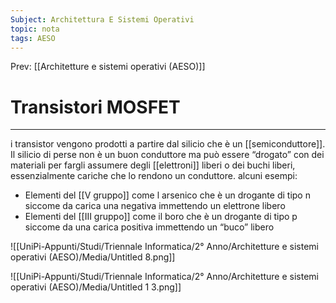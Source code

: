 ```yaml
---
Subject: Architettura E Sistemi Operativi
topic: nota
tags: AESO
---
```


Prev: [[Architetture e sistemi operativi (AESO)]]

# Transistori MOSFET
---

i transistor vengono prodotti a partire dal silicio che è un [[semiconduttore]]. Il silicio di perse non è un buon conduttore ma può essere “drogato” con dei materiali per fargli assumere degli [[elettroni]] liberi o dei buchi liberi, essenzialmente cariche che lo rendono un conduttore. alcuni esempi:

- Elementi del [[V gruppo]] come l arsenico che è un drogante di tipo n siccome da carica una negativa immettendo un elettrone libero
- Elementi del [[III gruppo]] come il boro che è un drogante di tipo p siccome da una carica positiva immettendo un “buco” libero

![[UniPi-Appunti/Studi/Triennale Informatica/2° Anno/Architetture e sistemi operativi (AESO)/Media/Untitled 8.png]]

![[UniPi-Appunti/Studi/Triennale Informatica/2° Anno/Architetture e sistemi operativi (AESO)/Media/Untitled 1 3.png]]

